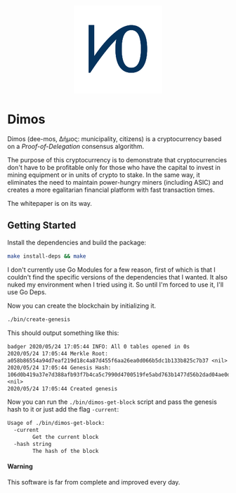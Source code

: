 <p align="center">
  <img src="/images/logo-small.png" alt="Logo of the Dimos project"
    title="Logo of the Dimos project" width="200" height="200">
</p>

# Dimos

Dimos (dee-mos, Δήμος: municipality, citizens) is a cryptocurrency based on a *Proof-of-Delegation* consensus algorithm.

The purpose of this cryptocurrency is to demonstrate that cryptocurrencies don't have to be profitable only for those who have the capital to invest in mining equipment or in units of crypto to stake. In the same way, it eliminates the need to maintain power-hungry miners (including ASIC) and creates a more egalitarian financial platform with fast transaction times.

The whitepaper is on its way.

## Getting Started

Install the dependencies and build the package:

``` sh
make install-deps && make
```

I don't currently use Go Modules for a few reason, first of which is that I couldn't find the specific versions of the dependencies that I wanted. It also nuked my environment when I tried using it. So until I'm forced to use it, I'll use Go Deps.

Now you can create the blockchain by initializing it.

``` sh
./bin/create-genesis
```

This should output something like this:

```
badger 2020/05/24 17:05:44 INFO: All 0 tables opened in 0s
2020/05/24 17:05:44 Merkle Root: a058b86554a94d7eaf219d18c4a87d455f6aa26ea0d066b5dc1b133b825c7b37 <nil>
2020/05/24 17:05:44 Genesis Hash: 106d0b419a37e7d388afb93f7b4ca5c7990d4700519fe5abd763b1477d56b2dad04ae0dc441ed0d028598ce1deb5aa193e0a2ae046f31fd1513377684df2470d <nil>
2020/05/24 17:05:44 Created genesis
```

Now you can run the `./bin/dimos-get-block` script and pass the genesis hash to it or just add the flag `-current`:

```
Usage of ./bin/dimos-get-block:
  -current
        Get the current block
  -hash string
        The hash of the block
```

#### Warning

This software is far from complete and improved every day.

